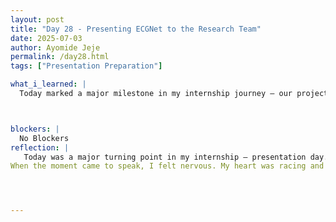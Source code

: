 ```yaml
---
layout: post
title: "Day 28 - Presenting ECGNet to the Research Team"
date: 2025-07-03
author: Ayomide Jeje
permalink: /day28.html
tags: ["Presentation Preparation"]

what_i_learned: |
  Today marked a major milestone in my internship journey — our project presentation day. I had the opportunity to present several key slides from our team’s work, including the Project Summary, Expected Outcomes, Progress Update, Preliminary Data Findings, and two demos showcasing our results from both datasets. During my presentation, I explained the core goal of our ECGNet system, walked through our data pipeline, and discussed how we trained deep learning models like the 1D CNN and 1D CNN + Transformer. I also explained the significance of our confusion matrix and how we measured model performance using time and frequency domain inputs. I felt nervous initially, but once I started speaking, I gained confidence and was able to clearly communicate our progress and challenges.  Presenting today helped me realize how far we’ve come as a team — from raw ECG data to building working AI models with meaningful clinical potential. It was a proud and reflective moment, and I’m looking forward to what we achieve next.



blockers: |
  No Blockers
reflection: |
   Today was a major turning point in my internship — presentation day. After weeks of data cleaning, model development, and iteration, I finally had the chance to stand in front of the team and present our project, ECGNet. I was responsible for several key parts of the presentation: the project summary, expected outcomes, progress update, preliminary findings, and the demo results from our two datasets. Preparing for these slides pushed me to really understand the work we’ve done — not just technically, but also in terms of impact.
When the moment came to speak, I felt nervous. My heart was racing and for a brief second, I worried I might forget something. But once I started, the words began to flow. Explaining how we used time-domain and frequency-domain data, why we chose 1D CNNs and Transformers, and how we evaluated our models with confusion matrices helped me realize how much I’ve actually learned. I even answered some challenging questions. Looking back, today was more than just a presentation. It was a reflection of growth, both technical and personal. I communicated complex ideas to an audience, handled nerves, and proved to myself that I belong in this space.




---
```

